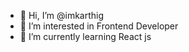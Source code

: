 - 👋 Hi, I’m @imkarthig
- 👀 I’m interested in Frontend Developer
- 🌱 I’m currently learning React js
 

<!---
imkarthig/imkarthig is a ✨ special ✨ repository because its `README.md` (this file) appears on your GitHub profile.
You can click the Preview link to take a look at your changes.
--->
